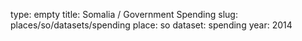 type: empty
title: Somalia / Government Spending
slug: places/so/datasets/spending
place: so
dataset: spending
year: 2014
